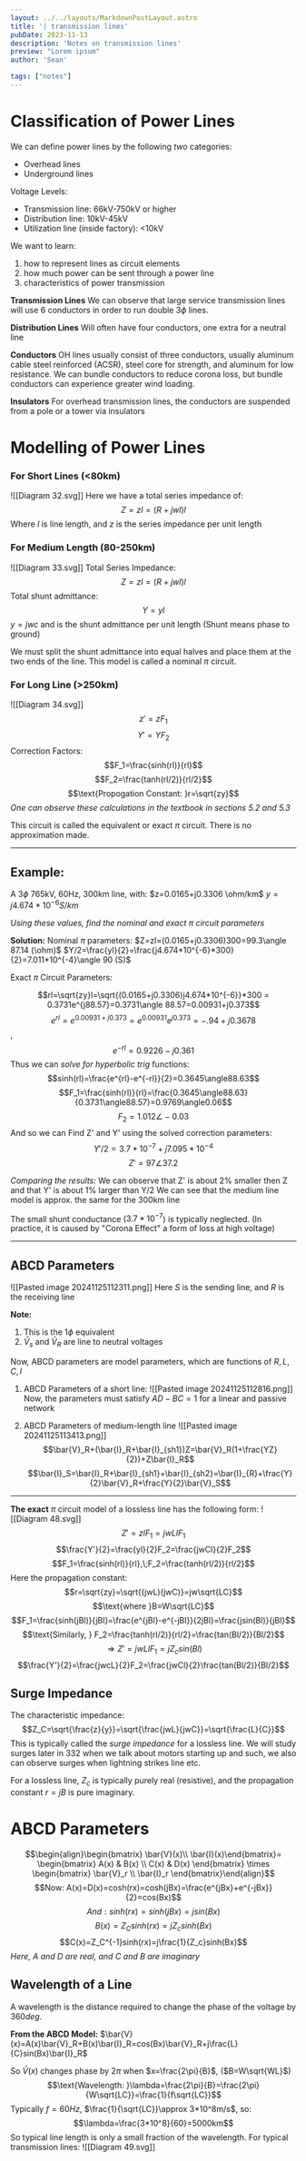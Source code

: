 ```yaml
---
layout: ../../layouts/MarkdownPostLayout.astro
title: '| transmission lines'
pubDate: 2023-11-13
description: 'Notes on transmission lines'
preview: "Lorem ipsum"
author: 'Sean'

tags: ["notes"]
---
```

# Classification of Power Lines
We can define power lines by the following *two* categories:
- Overhead lines
- Underground lines

Voltage Levels:
- Transmission line: 66kV-750kV or higher
- Distribution line: 10kV-45kV
- Utilization line (inside factory): <10kV

We want to learn:
1. how to represent lines as circuit elements
2. how much power can be sent through a power line
3. characteristics of power transmission

**Transmission Lines**
We can observe that large service transmission lines will use 6 conductors in order to run double $3\phi$ lines. 

**Distribution Lines**
Will often have four conductors, one extra for a neutral line

**Conductors**
OH lines usually consist of three conductors, usually aluminum cable steel reinforced (ACSR), steel core for strength, and aluminum for low resistance. We can bundle conductors to reduce corona loss, but bundle conductors can experience greater wind loading. 

**Insulators**
For overhead transmission lines, the conductors are suspended from a pole or a tower via insulators
# Modelling of Power Lines

### **For Short Lines (<80km)** 
![[Diagram 32.svg]]
Here we have a total series impedance of:$$Z=zl=(R+jwl)l$$Where $l$ is line length, and $z$ is the series impedance per unit length

### **For Medium Length (80-250km)**
![[Diagram 33.svg]]
Total Series Impedance:$$Z=zl=(R+jwl)l$$Total shunt admittance:$$Y=yl$$
$y=jwc$ and is the shunt admittance per unit length (Shunt means phase to ground)

We must split the shunt admittance into equal halves and place them at the two ends of the line. This model is called a nominal $\pi$ circuit.

### **For Long Line (>250km)**
![[Diagram 34.svg]]
$$z'=zF_1$$
$$Y'=YF_2$$
Correction Factors: $$F_1=\frac{sinh(rl)}{rl}$$
$$F_2=\frac{tanh(rl/2)}{rl/2}$$$$\text{Propogation Constant: }r=\sqrt{zy}$$
*One can observe these calculations in the textbook in sections 5.2 and 5.3*

This circuit is called the equivalent or exact $\pi$ circuit. There is no approximation made. 

---
## Example:
A $3\phi$ 765kV, 60Hz, 300km line, with:
$z=0.0165+j0.3306 \ohm/km$
$y=j4.674*10^{-6} S/km$ 

*Using these values, find the nominal and exact $\pi$ circuit parameters*

**Solution:**
Nominal $\pi$ parameters:
$Z=zl=(0.0165+j0.3306)300=99.3\angle 87.14 (\ohm)$
$Y/2=\frac{yl}{2}=\frac{j4.674*10^{-6}*300}{2}=7.011*10^{-4}\angle 90 (S)$

Exact $\pi$ Circuit Parameters:

$$rl=\sqrt{zy}l=\sqrt{(0.0165+j0.3306)j4.674*10^{-6}}*300 = 0.3731e^{j88.57}=0.3731\angle 88.57=0.00931+j0.373$$
$$e^{rl}=e^{0.00931+j0.373}=e^{0.00931}e^{j0.373}=-.94+j0.3678$$, $$e^{-rl}=0.9226-j0.361$$
Thus we can *solve for hyperbolic trig* functions:
$$sinh(rl)=\frac{e^{rl}-e^{-rl}}{2}=0.3645\angle88.63$$
$$F_1=\frac{sinh(rl)}{rl}=\frac{0.3645\angle88.63}{0.3731\angle88.57}=0.9769\angle0.06$$
$$F_2=1.012\angle-0.03$$
And so we can Find Z' and Y' using the solved correction parameters:
$$Y'/2=3.7*10^{-7}+j7.095*10^{-4}$$
$$Z'=97\angle 37.2$$

*Comparing the results:*
We can observe that Z' is about 2% smaller then Z and that Y' is about 1% larger than Y/2
We can see that the medium line model is approx. the same for the 300km line

The small shunt conductance ($3.7*10^{-7}$) is typically neglected. (In practice, it is caused by "Corona Effect" a form of loss at high voltage)

---

## **ABCD** Parameters

![[Pasted image 20241125112311.png]]
Here $S$ is the sending line, and $R$ is the receiving line

**Note:**
1. This is the $1\phi$ equivalent
2. $\bar{V}_s$ and $\bar{V}_R$ are line to neutral voltages

Now, ABCD parameters are model parameters, which are functions of $R,L,C,l$

1. ABCD Parameters of a short line:
![[Pasted image 20241125112816.png]]
Now, the parameters must satisfy $AD-BC=1$ for a linear and passive network

2. ABCD Parameters of medium-length line
![[Pasted image 20241125113413.png]]
$$\bar{V}_R+(\bar{I}_R+\bar{I}_{sh1})Z=\bar{V}_R(1+\frac{YZ}{2})+Z\bar{I}_R$$
$$\bar{I}_S=\bar{I}_R+\bar{I}_{sh1}+\bar{I}_{sh2}=\bar{I}_{R}+\frac{Y}{2}\bar{V}_R+\frac{Y}{2}\bar{V}_S$$


---
**The exact** $\pi$ circuit model of a lossless line has the following form:
![[Diagram 48.svg]]
$$Z'=zlF_1=jwLlF_1$$
$$\frac{Y'}{2}=\frac{yl}{2}F_2=\frac{jwCl}{2}F_2$$
$$F_1=\frac{sinh(rl)}{rl},\;F_2=\frac{tanh(rl/2)}{rl/2}$$
Here the propagation constant:
$$r=\sqrt{zy}=\sqrt{(jwL)(jwC)}=jw\sqrt{LC}$$
$$\text{where }B=W\sqrt{LC}$$
$$F_1=\frac{sinh(jBl)}{jBl}=\frac{e^{jBl}-e^{-jBl}}{2jBl}=\frac{jsin(Bl)}{jBl}$$
$$\text{Similarly, } F_2=\frac{tanh(rl/2)}{rl/2}=\frac{tan(Bl/2)}{Bl/2}$$
$$\Rightarrow Z'=jwLlF_1=jZ_csin(Bl)$$
$$\frac{Y'}{2}=\frac{jwcL}{2}F_2=\frac{jwCl}{2}\frac{tan(Bl/2)}{Bl/2}$$

## **Surge Impedance**
The characteristic impedance:$$Z_C=\sqrt{\frac{z}{y}}=\sqrt{\frac{jwL}{jwC}}=\sqrt{\frac{L}{C}}$$
This is typically called the *surge impedance* for a lossless line. We will study surges later in 332 when we talk about motors starting up and such, we also can observe surges when lightning strikes line etc.

For a lossless line, $Z_c$ is typically purely real (resistive), and the propagation constant $r=jB$ is pure imaginary.

# ABCD Parameters
$$\begin{align}\begin{bmatrix} \bar{V}(x)\\ \bar{I}(x)\end{bmatrix}= 
\begin{bmatrix} A(x) & B(x) \\ C(x) & D(x) \end{bmatrix} \times 
\begin{bmatrix}  \bar{V}_r \\ \bar{I}_r \end{bmatrix}\end{align}$$
$$Now: A(x)=D(x)=cosh(rx)=cosh(jBx)=\frac{e^{jBx}+e^{-jBx}}{2}=cos(Bx)$$
$$And: sinh(rx)=sinh(jBx)=jsin(Bx)$$
$$B(x)=Z_Csinh(rx)=jZ_csinh(Bx)$$
$$C(x)=Z_C^{-1}sinh(rx)=j\frac{1}{Z_c}sinh(Bx)$$
*Here, A and D are real, and C and B are imaginary*

## Wavelength of a Line
A wavelength is the distance required to change the phase of the voltage by $360deg$.

**From the ABCD Model:** $\bar{V}(x)=A(x)\bar{V}_R+B(x)\bar{I}_R=cos(Bx)\bar{V}_R+j\frac{L}{C}sin(Bx)\bar{I}_R$ 

So $\bar{V}(x)$ changes phase by $2\pi$ when $x=\frac{2\pi}{B}$, ($B=W\sqrt{WL}$)$$\text{Wavelength: }\lambda=\frac{2\pi}{B}=\frac{2\pi}{W\sqrt{LC}}=\frac{1}{f\sqrt{LC}}$$
Typically $f=60Hz$, $\frac{1}{\sqrt{LC}}\approx 3*10^8m/s$, so: $$\lambda=\frac{3*10^8}{60}=5000km$$ So typical line length is only a small fraction of the wavelength. For typical transmission lines:
![[Diagram 49.svg]]